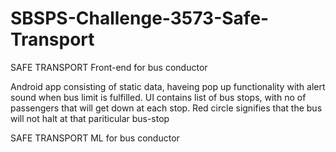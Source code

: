 # SBSPS-Challenge-3573-Safe-Transport


SAFE TRANSPORT Front-end for bus conductor

Android app consisting of static data, haveing pop up functionality with alert sound when bus limit is fulfilled. UI contains list of bus stops, with no of passengers that will get down at each stop. Red circle signifies that the bus will not halt at that pariticular bus-stop


SAFE TRANSPORT ML for bus conductor
